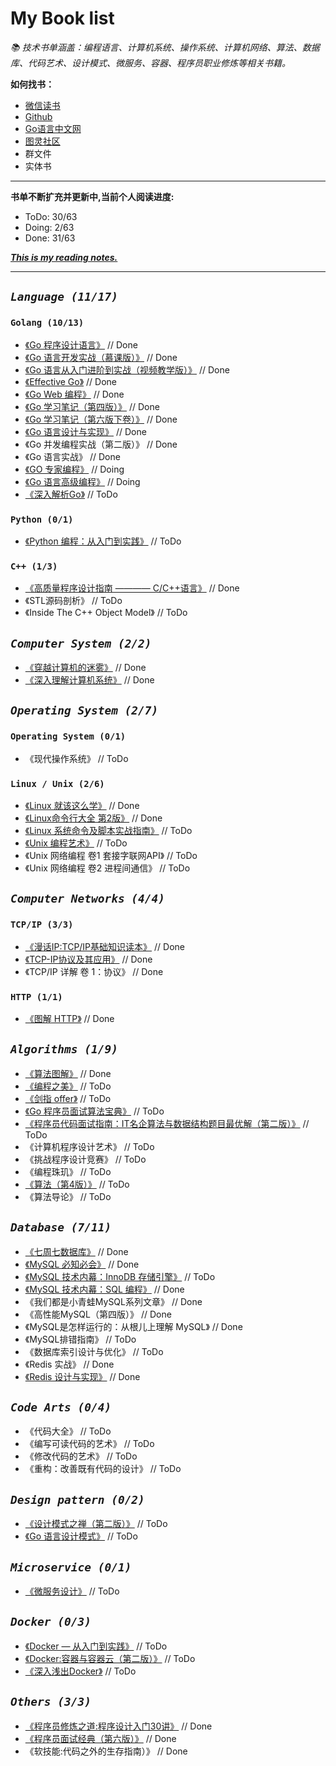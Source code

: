 # My Book list

*📚 技术书单涵盖：编程语言、计算机系统、操作系统、计算机网络、算法、数据库、代码艺术、设计模式、微服务、容器、程序员职业修炼等相关书籍。*

**如何找书：**
- [微信读书](https://weread.qq.com/)
- [Github](https://github.com/ALong1108/free-programming-books-zh_CN)
- [Go语言中文网](https://books.studygolang.com/gopl-zh/)
- [图灵社区](https://www.ituring.com.cn/)
- 群文件
- 实体书

---
**书单不断扩充并更新中,当前个人阅读进度:**
- ToDo: 30/63
- Doing: 2/63
- Done: 31/63

[***This is my reading notes.***](http://note.youdao.com/noteshare?id=3492f772f5e01ca5abab4f176964cf0e)

---
## *`Language (11/17)`*

### `Golang (10/13)`

- [《Go 程序设计语言》](https://books.studygolang.com/gopl-zh/) // Done
- [《Go 语言开发实战（慕课版）》](https://weread.qq.com/) // Done
- [《Go 语言从入门进阶到实战（视频教学版）》](https://weread.qq.com/) // Done
- [《Effective Go》](https://learnku.com/docs/effective-go/2020) // Done
- [《Go Web 编程》](https://weread.qq.com/) // Done
- [《Go 学习笔记（第四版）》](https://github.com/qyuhen/book/blob/master/Go%20%E5%AD%A6%E4%B9%A0%E7%AC%94%E8%AE%B0%20%E7%AC%AC%E5%9B%9B%E7%89%88.pdf) // Done
- [《Go 学习笔记（第六版下卷）》](https://github.com/qyuhen/book/blob/master/Go%20%E5%AD%A6%E4%B9%A0%E7%AC%94%E8%AE%B0%20%E7%AC%AC%E5%85%AD%E7%89%88%20%E4%B8%8B%E5%8D%B7%20-%20%E9%A2%84%E8%A7%88.pdf) // Done
- [《Go 语言设计与实现》](https://draveness.me/golang/) // Done
- 《Go 并发编程实战（第二版）》 // Done
- 《Go 语言实战》 // Done
- [《GO 专家编程》](https://rainbowmango.gitbook.io/go/) // Doing
- [《Go 语言高级编程》](https://weread.qq.com/) // Doing
- [《深入解析Go》](https://books.studygolang.com/go-internals/) // ToDo

### `Python (0/1)`

- [《Python 编程：从入门到实践》](https://weread.qq.com/) // ToDo

### `C++ (1/3)`

- [《高质量程序设计指南 ———— C/C++语言》](https://weread.qq.com/) // Done
- 《STL源码剖析》 // ToDo
- 《Inside The C++ Object Model》 // ToDo

## *`Computer System (2/2)`*

- [《穿越计算机的迷雾》](https://weread.qq.com/) // Done
- [《深入理解计算机系统》](http://csapp.cs.cmu.edu/3e/labs.html) // Done

## *`Operating System (2/7)`*

### `Operating System (0/1)`

- 《现代操作系统》 // ToDo

### `Linux / Unix (2/6)`

- [《Linux 就该这么学》](https://weread.qq.com/) // Done
- [《Linux命令行大全 第2版》](https://weread.qq.com/) // Done
- [《Linux 系统命令及脚本实战指南》](https://weread.qq.com/) // ToDo
- [《Unix 编程艺术》](https://weread.qq.com/) // ToDo
- 《Unix 网络编程 卷1 套接字联网API》 // ToDo
- 《Unix 网络编程 卷2 进程间通信》 // ToDo

## *`Computer Networks (4/4)`*

### `TCP/IP (3/3)`

- [《漫话IP:TCP/IP基础知识读本》](https://weread.qq.com/) // Done
- [《TCP-IP协议及其应用》](https://weread.qq.com/) // Done
- 《TCP/IP 详解 卷 1：协议》 // Done

### `HTTP (1/1)`

- [《图解 HTTP》](https://weread.qq.com/) // Done

## *`Algorithms (1/9)`*

- [《算法图解》](https://weread.qq.com/) // Done
- [《编程之美》](https://weread.qq.com/) // ToDo
- [《剑指 offer》](https://weread.qq.com/) // ToDo
- [《Go 程序员面试算法宝典》](https://weread.qq.com/) // ToDo
- [《程序员代码面试指南：IT名企算法与数据结构题目最优解（第二版）》](https://weread.qq.com/) // ToDo
- 《计算机程序设计艺术》 // ToDo
- 《挑战程序设计竞赛》 // ToDo
- 《编程珠玑》 // ToDo
- [《算法（第4版）》](https://weread.qq.com/) // ToDo
- 《算法导论》 // ToDo

## *`Database (7/11)`*

- [《七周七数据库》](https://weread.qq.com/) // Done
- [《MySQL 必知必会》](https://weread.qq.com/) // Done
- [《MySQL 技术内幕：InnoDB 存储引擎》](https://weread.qq.com/) // ToDo
- [《MySQL 技术内幕：SQL 编程》](https://weread.qq.com/) // Done
- 《我们都是小青蛙MySQL系列文章》 // Done
- 《高性能MySQL（第四版）》 // Done
- 《MySQL是怎样运行的：从根儿上理解 MySQL》 // Done
- 《MySQL排错指南》 // ToDo
- 《数据库索引设计与优化》 // ToDo
- 《Redis 实战》 // Done
- [《Redis 设计与实现》](https://weread.qq.com/) // Done

## *`Code Arts (0/4)`*

- 《代码大全》 // ToDo
- 《编写可读代码的艺术》 // ToDo
- 《修改代码的艺术》 // ToDo
- 《重构：改善既有代码的设计》 // ToDo

## *`Design pattern (0/2)`*

- [《设计模式之禅（第二版）》](https://weread.qq.com/) // ToDo
- [《Go 语言设计模式》](https://github.com/senghoo/golang-design-pattern) // ToDo

## *`Microservice (0/1)`*

- [《微服务设计》](https://weread.qq.com/) // ToDo

## *`Docker (0/3)`*

- [《Docker — 从入门到实践》](https://books.studygolang.com/docker_practice/) // ToDo
- [《Docker:容器与容器云（第二版）》](https://weread.qq.com/) // ToDo
- [《深入浅出Docker》](https://weread.qq.com/) // ToDo

## *`Others (3/3)`*

- [《程序员修炼之道:程序设计入门30讲》](https://weread.qq.com/) // Done
- [《程序员面试经典（第六版）》](https://weread.qq.com/) // Done
- 《软技能:代码之外的生存指南）》 // Done
